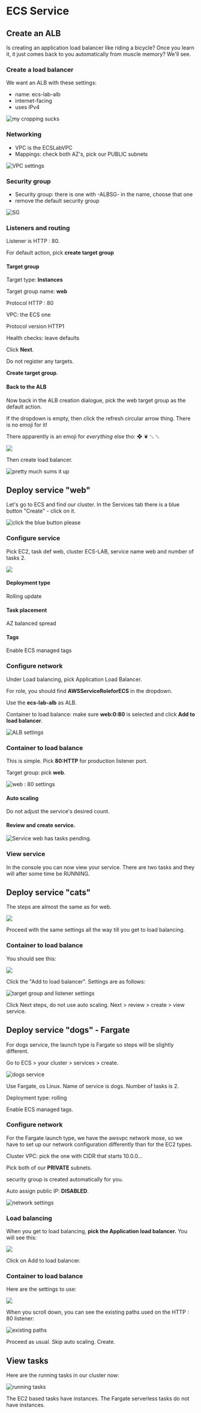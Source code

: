 # ECS Service

## Create an ALB

Is creating an application load balancer like riding a bicycle? Once you learn it, it just comes back to you automatically from muscle memory? We'll see.&#x20;

### Create a load balancer

We want an ALB with these settings:

* name: ecs-lab-alb
* internet-facing
* uses IPv4

![my cropping sucks](<../../../../.gitbook/assets/image (447).png>)

### Networking

* VPC is the ECSLabVPC
* Mappings: check both AZ's, pick our PUBLIC subnets

![VPC settings](<../../../../.gitbook/assets/image (237).png>)

### Security group

* Security group: there is one with -ALBSG- in the name, choose that one
* remove the default security group

![SG](<../../../../.gitbook/assets/image (353).png>)

### Listeners and routing

Listener is HTTP : 80.&#x20;

For default action, pick **create target group**

#### Target group&#x20;

Target type: **Instances**

Target group name: **web**

Protocol HTTP : 80

VPC: the ECS one

Protocol version HTTP1

Health checks: leave defaults

Click **Next**.&#x20;

Do not register any targets.&#x20;

**Create target group**.&#x20;

#### Back to the ALB

Now back in the ALB creation dialogue, pick the web target group as the default action.&#x20;

If the dropdown is empty, then click the refresh circular arrow thing. There is no emoji for it!&#x20;

There apparently is an emoji for _everything_ else tho: ❖ ❦ ␖ ␆

![](<../../../../.gitbook/assets/image (109).png>)

Then create load balancer.&#x20;

![pretty much sums it up](<../../../../.gitbook/assets/image (309).png>)

## Deploy service "web"

Let's go to ECS and find our cluster. In the Services tab there is a blue button "Create" - click on it.&#x20;

![click the blue button please](<../../../../.gitbook/assets/image (363).png>)

### Configure service

Pick EC2, task def web, cluster ECS-LAB, service name web and number of tasks 2.

![](<../../../../.gitbook/assets/image (272) (1).png>)

#### Deployment type

Rolling update

#### Task placement

AZ balanced spread

#### Tags

Enable ECS managed tags

### Configure network

Under Load balancing, pick Application Load Balancer.&#x20;

For role, you should find **AWSServiceRoleforECS** in the dropdown.

Use the **ecs-lab-alb** as ALB.

Container to load balance: make sure **web:0:80** is selected and click **Add to load balancer**.&#x20;

![ALB settings](<../../../../.gitbook/assets/image (49).png>)

### Container to load balance

This is simple. Pick **80:HTTP** for production listener port.&#x20;

Target group: pick **web**.&#x20;

![web : 80 settings](<../../../../.gitbook/assets/image (367).png>)

#### Auto scaling&#x20;

Do not adjust the service's desired count.&#x20;

#### Review and create service.&#x20;

![Service web has tasks pending. ](<../../../../.gitbook/assets/image (313).png>)

### View service

In the console you can now view your service. There are two tasks and they will after some time be  RUNNING.&#x20;

## Deploy service "cats"

The steps are almost the same as for web.&#x20;

![](<../../../../.gitbook/assets/image (300).png>)

Proceed with the same settings all the way till you get to load balancing.&#x20;

### Container to load balance

You should see this:

![](<../../../../.gitbook/assets/image (390).png>)

Click the "Add to load balancer". Settings are as follows:

![target group and listener settings](<../../../../.gitbook/assets/image (408).png>)

Click Next steps, do not use auto scaling. Next > review > create > view service.&#x20;

## Deploy service "dogs" - Fargate

For dogs service, the launch type is Fargate so steps will be slightly different.&#x20;

Go to ECS > your cluster > services > create.&#x20;

![dogs service](<../../../../.gitbook/assets/image (381).png>)

Use Fargate, os Linux. Name of service is dogs. Number of tasks is 2.&#x20;

Deployment type: rolling

Enable ECS managed tags.&#x20;

### Configure network

For the Fargate launch type, we have the awsvpc network mose, so we have to set up our network configuration differently than for the EC2 types.&#x20;

Cluster VPC: pick the one with CIDR that starts 10.0.0...

Pick both of our **PRIVATE** subnets.&#x20;

security group is created automatically for you.&#x20;

Auto assign public IP: **DISABLED**.&#x20;

![network settings](<../../../../.gitbook/assets/image (372) (1).png>)

### Load balancing&#x20;

When you get to load balancing, **pick the Application load balancer.** You will see this:

![](<../../../../.gitbook/assets/image (197).png>)

Click on Add to load balancer.&#x20;

### Container to load balance

Here are the settings to use:

![](<../../../../.gitbook/assets/image (98) (1).png>)

When you scroll down, you can see the existing paths used on the HTTP : 80 listener:

![existing paths ](<../../../../.gitbook/assets/image (162).png>)

Proceed as usual. Skip auto scaling. Create.

## View tasks

Here are the running tasks in our cluster now:

![running tasks](<../../../../.gitbook/assets/image (425).png>)

The EC2 based tasks have instances. The Fargate serverless tasks do not have instances.&#x20;

###

